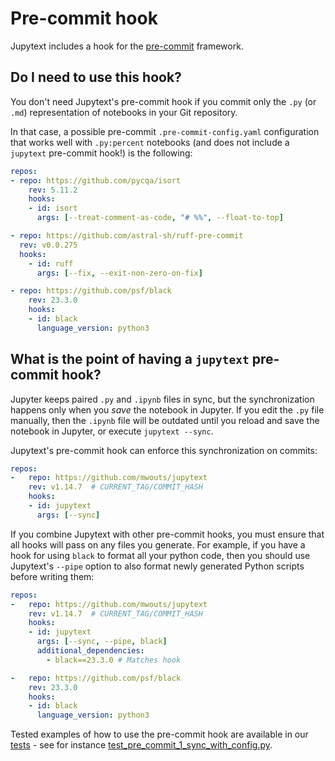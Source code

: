 # Pre-commit hook

Jupytext includes a hook for the [pre-commit](https://pre-commit.com/) framework.

## Do I need to use this hook?

You don't need Jupytext's pre-commit hook if you commit only the `.py` (or `.md`) representation of notebooks in your Git repository.

In that case, a possible pre-commit `.pre-commit-config.yaml` configuration that works well with `.py:percent` notebooks (and does not include a `jupytext` pre-commit hook!) is the following:

```yaml
repos:
- repo: https://github.com/pycqa/isort
    rev: 5.11.2
    hooks:
    - id: isort
      args: [--treat-comment-as-code, "# %%", --float-to-top]

- repo: https://github.com/astral-sh/ruff-pre-commit
  rev: v0.0.275
  hooks:
    - id: ruff
      args: [--fix, --exit-non-zero-on-fix]

- repo: https://github.com/psf/black
    rev: 23.3.0
    hooks:
    - id: black
      language_version: python3
```

## What is the point of having a `jupytext` pre-commit hook?

Jupyter keeps paired `.py` and `.ipynb` files in sync, but the synchronization happens only when you _save_ the notebook in Jupyter. If you edit the `.py` file manually, then the `.ipynb` file will be outdated until you reload and save the notebook in Jupyter, or execute `jupytext --sync`.

Jupytext's pre-commit hook can enforce this synchronization on commits:
```yaml
repos:
-   repo: https://github.com/mwouts/jupytext
    rev: v1.14.7  # CURRENT_TAG/COMMIT_HASH
    hooks:
    - id: jupytext
      args: [--sync]
```

If you combine Jupytext with other pre-commit hooks, you must ensure that all hooks will pass on any files you generate. For example, if you have a hook for using `black` to format all your python code, then you should use Jupytext's `--pipe` option to also format newly generated Python scripts before writing them:

```yaml
repos:
-   repo: https://github.com/mwouts/jupytext
    rev: v1.14.7  # CURRENT_TAG/COMMIT_HASH
    hooks:
    - id: jupytext
      args: [--sync, --pipe, black]
      additional_dependencies:
        - black==23.3.0 # Matches hook

-   repo: https://github.com/psf/black
    rev: 23.3.0
    hooks:
    - id: black
      language_version: python3
```

Tested examples of how to use the pre-commit hook are available in our [tests](https://github.com/mwouts/jupytext/tree/main/tests/functional/pre-commit) -
see for instance [test_pre_commit_1_sync_with_config.py](https://github.com/mwouts/jupytext/blob/main/tests/functional/pre-commit/test_pre_commit_1_sync_with_config.py).

